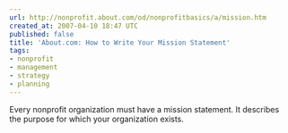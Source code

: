 ```yaml
---
url: http://nonprofit.about.com/od/nonprofitbasics/a/mission.htm
created_at: 2007-04-10 18:47 UTC
published: false
title: 'About.com: How to Write Your Mission Statement'
tags:
- nonprofit
- management
- strategy
- planning
---
```


Every nonprofit organization must have a mission statement. It describes the purpose for which your organization exists.
